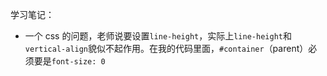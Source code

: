 学习笔记：

- 一个 css 的问题，老师说要设置`line-height`，实际上`line-height`和`vertical-align`貌似不起作用。在我的代码里面，`#container`（parent）必须要是`font-size: 0`
